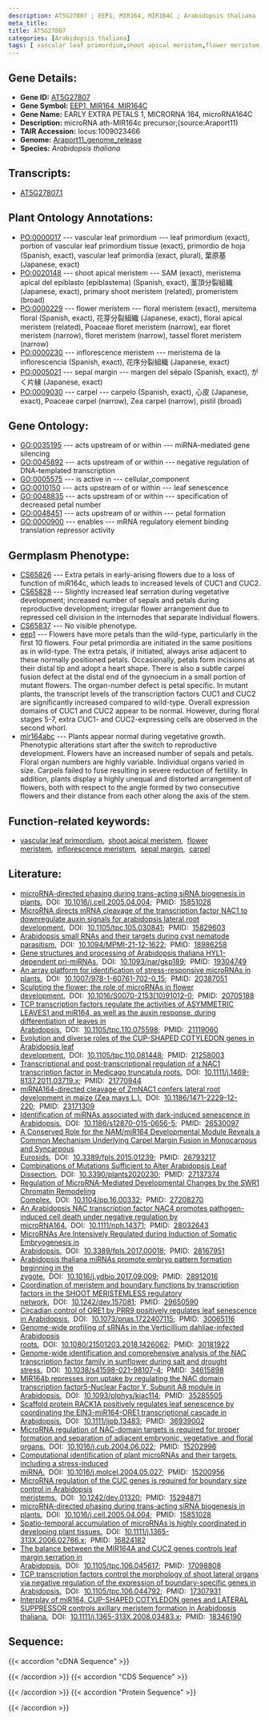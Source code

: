```yaml
---
description: AT5G27807 ; EEP1, MIR164, MIR164C ; Arabidopsis thaliana
meta_title:
title: AT5G27807
categories: [Arabidopsis thaliana]
tags: [ vascular leaf primordium,shoot apical meristem,flower meristem,inflorescence meristem,sepal margin,carpel ]
---
```


## Gene Details:
- **Gene ID:** [AT5G27807](https://www.arabidopsis.org/locus?name=AT5G27807)
- **Gene Symbol:** <u>EEP1, MIR164, MIR164C</u>
- **Gene Name:** EARLY EXTRA PETALS 1, MICRORNA 164, microRNA164C
- **Description:**   microRNA ath-MIR164c precursor;(source:Araport11)
- **TAIR Accession:** locus:1009023466
- **Genome:** [Araport11_genome_release](https://www.arabidopsis.org/download/list?dir=Genes%2FAraport11_genome_release)
- **Species:** *Arabidopsis thaliana*

## Transcripts:
   -  [AT5G27807.1](https://www.arabidopsis.org/gene?name=AT5G27807.1)
## Plant Ontology Annotations:
   - [PO:0000017](https://browser.planteome.org/amigo/term/PO:0000017)&nbsp;---&nbsp;vascular leaf primordium&nbsp;---&nbsp;leaf primordium (exact), portion of vascular leaf primordium tissue (exact), primordio de hoja (Spanish, exact), vascular leaf primordia (exact, plural), 葉原基 (Japanese, exact)
   - [PO:0020148](https://browser.planteome.org/amigo/term/PO:0020148)&nbsp;---&nbsp;shoot apical meristem&nbsp;---&nbsp;SAM (exact), meristema apical del epiblasto (epiblastema) (Spanish, exact), 茎頂分裂組織 (Japanese, exact), primary shoot meristem (related), promeristem (broad)
   - [PO:0000229](https://browser.planteome.org/amigo/term/PO:0000229)&nbsp;---&nbsp;flower meristem&nbsp;---&nbsp;floral meristem (exact), mersitema floral (Spanish, exact), 花芽分裂組織 (Japanese, exact), floral apical meristem (related), Poaceae floret meristem (narrow), ear floret meristem (narrow), floret meristem (narrow), tassel floret meristem (narrow)
   - [PO:0000230](https://browser.planteome.org/amigo/term/PO:0000230)&nbsp;---&nbsp;inflorescence meristem&nbsp;---&nbsp;meristema de la inflorescencia (Spanish, exact), 花序分裂組織 (Japanese, exact)
   - [PO:0005021](https://browser.planteome.org/amigo/term/PO:0005021)&nbsp;---&nbsp;sepal margin&nbsp;---&nbsp;margen del sépalo (Spanish, exact), がく片縁 (Japanese, exact)
   - [PO:0009030](https://browser.planteome.org/amigo/term/PO:0009030)&nbsp;---&nbsp;carpel&nbsp;---&nbsp;carpelo (Spanish, exact), 心皮 (Japanese, exact), Poaceae carpel (narrow), Zea carpel (narrow), pistil (broad)
## Gene Ontology:
   - [GO:0035195](https://amigo.geneontology.org/amigo/term/GO:0035195)&nbsp;---&nbsp;acts upstream of or within&nbsp;---&nbsp;miRNA-mediated gene silencing
   - [GO:0045892](https://amigo.geneontology.org/amigo/term/GO:0045892)&nbsp;---&nbsp;acts upstream of or within&nbsp;---&nbsp;negative regulation of DNA-templated transcription
   - [GO:0005575](https://amigo.geneontology.org/amigo/term/GO:0005575)&nbsp;---&nbsp;is active in&nbsp;---&nbsp;cellular_component
   - [GO:0010150](https://amigo.geneontology.org/amigo/term/GO:0010150)&nbsp;---&nbsp;acts upstream of or within&nbsp;---&nbsp;leaf senescence
   - [GO:0048835](https://amigo.geneontology.org/amigo/term/GO:0048835)&nbsp;---&nbsp;acts upstream of or within&nbsp;---&nbsp;specification of decreased petal number
   - [GO:0048451](https://amigo.geneontology.org/amigo/term/GO:0048451)&nbsp;---&nbsp;acts upstream of or within&nbsp;---&nbsp;petal formation
   - [GO:0000900](https://amigo.geneontology.org/amigo/term/GO:0000900)&nbsp;---&nbsp;enables&nbsp;---&nbsp;mRNA regulatory element binding translation repressor activity
## Germplasm Phenotype:
   - [CS65826]()&nbsp;---&nbsp;Extra petals in early-arising flowers due to a loss of function of miR164c, which leads to increased levels of CUC1 and CUC2.
   - [CS65828]()&nbsp;---&nbsp;Slightly increased leaf serration during vegetative development; increased number of sepals and petals during reproductive development; irregular flower arrangement due to repressed cell division in the internodes that separate individual flowers.
   - [CS65837]()&nbsp;---&nbsp;No visible phenotype.
   - [eep1]()&nbsp;---&nbsp;Flowers have more petals than the wild-type, particularly in the first 10 flowers.  Four petal primordia are initiated in the same positions as in wild-type.  The extra petals, if initiated, always arise adjacent to these normally positioned petals.  Occasionally, petals form incisions at their distal tip and adopt a heart shape.  There is also a subtle carpel fusion defect at the distal end of the gynoecium in a small portion of mutant flowers.  The organ-number defect is petal specific.  In mutant plants, the transcript levels of the transcription factors CUC1 and CUC2 are significantly increased compared to wild-type.  Overall expression domains of CUC1 and CUC2 appear to be normal.  However, during floral stages 5-7, extra CUC1- and CUC2-expressing cells are observed in the second whorl.
   - [mir164abc]()&nbsp;---&nbsp;Plants appear normal during vegetative growth. Phenotypic alterations start after the switch to reproductive development. Flowers have an increased number of sepals and petals. Floral organ numbers are highly variable. Individual organs varied in size. Carpels failed to fuse resulting in severe reduction of fertility. In addition, plants display a highly unequal and distorted arrangement of flowers, both with respect to the angle formed by two consecutive flowers and their distance from each other along the axis of the stem.
## Function-related keywords:
   - [vascular leaf primordium](/tags/vascular-leaf-primordium/),&nbsp;&nbsp;[shoot apical meristem](/tags/shoot-apical-meristem/),&nbsp;&nbsp;[flower meristem](/tags/flower-meristem/),&nbsp;&nbsp;[inflorescence meristem](/tags/inflorescence-meristem/),&nbsp;&nbsp;[sepal margin](/tags/sepal-margin/),&nbsp;&nbsp;[carpel](/tags/carpel/)
## Literature:
   - [microRNA-directed phasing during trans-acting siRNA biogenesis in plants.](https://www.doi.org/10.1016/j.cell.2005.04.004)&nbsp;&nbsp;DOI:&nbsp;&nbsp;[10.1016/j.cell.2005.04.004](https://www.doi.org/10.1016/j.cell.2005.04.004);&nbsp;&nbsp;PMID:&nbsp;&nbsp;[15851028](https://pubmed.ncbi.nlm.nih.gov/15851028/)
   - [MicroRNA directs mRNA cleavage of the transcription factor NAC1 to downregulate  auxin signals for arabidopsis lateral root development.](https://www.doi.org/10.1105/tpc.105.030841)&nbsp;&nbsp;DOI:&nbsp;&nbsp;[10.1105/tpc.105.030841](https://www.doi.org/10.1105/tpc.105.030841);&nbsp;&nbsp;PMID:&nbsp;&nbsp;[15829603](https://pubmed.ncbi.nlm.nih.gov/15829603/)
   - [Arabidopsis small RNAs and their targets during cyst nematode parasitism.](https://www.doi.org/10.1094/MPMI-21-12-1622)&nbsp;&nbsp;DOI:&nbsp;&nbsp;[10.1094/MPMI-21-12-1622](https://www.doi.org/10.1094/MPMI-21-12-1622);&nbsp;&nbsp;PMID:&nbsp;&nbsp;[18986258](https://pubmed.ncbi.nlm.nih.gov/18986258/)
   - [Gene structures and processing of Arabidopsis thaliana HYL1-dependent pri-miRNAs.](https://www.doi.org/10.1093/nar/gkp189)&nbsp;&nbsp;DOI:&nbsp;&nbsp;[10.1093/nar/gkp189](https://www.doi.org/10.1093/nar/gkp189);&nbsp;&nbsp;PMID:&nbsp;&nbsp;[19304749](https://pubmed.ncbi.nlm.nih.gov/19304749/)
   - [An array platform for identification of stress-responsive microRNAs in plants.](https://www.doi.org/10.1007/978-1-60761-702-0_15)&nbsp;&nbsp;DOI:&nbsp;&nbsp;[10.1007/978-1-60761-702-0_15](https://www.doi.org/10.1007/978-1-60761-702-0_15);&nbsp;&nbsp;PMID:&nbsp;&nbsp;[20387051](https://pubmed.ncbi.nlm.nih.gov/20387051/)
   - [Sculpting the flower; the role of microRNAs in flower development.](https://www.doi.org/10.1016/S0070-2153(10)91012-0)&nbsp;&nbsp;DOI:&nbsp;&nbsp;[10.1016/S0070-2153(10)91012-0](https://www.doi.org/10.1016/S0070-2153(10)91012-0);&nbsp;&nbsp;PMID:&nbsp;&nbsp;[20705188](https://pubmed.ncbi.nlm.nih.gov/20705188/)
   - [TCP transcription factors regulate the activities of ASYMMETRIC LEAVES1 and  miR164, as well as the auxin response, during differentiation of leaves in  Arabidopsis.](https://www.doi.org/10.1105/tpc.110.075598)&nbsp;&nbsp;DOI:&nbsp;&nbsp;[10.1105/tpc.110.075598](https://www.doi.org/10.1105/tpc.110.075598);&nbsp;&nbsp;PMID:&nbsp;&nbsp;[21119060](https://pubmed.ncbi.nlm.nih.gov/21119060/)
   - [Evolution and diverse roles of the CUP-SHAPED COTYLEDON genes in Arabidopsis leaf  development.](https://www.doi.org/10.1105/tpc.110.081448)&nbsp;&nbsp;DOI:&nbsp;&nbsp;[10.1105/tpc.110.081448](https://www.doi.org/10.1105/tpc.110.081448);&nbsp;&nbsp;PMID:&nbsp;&nbsp;[21258003](https://pubmed.ncbi.nlm.nih.gov/21258003/)
   - [Transcriptional and post-transcriptional regulation of a NAC1 transcription  factor in Medicago truncatula roots.](https://www.doi.org/10.1111/j.1469-8137.2011.03719.x)&nbsp;&nbsp;DOI:&nbsp;&nbsp;[10.1111/j.1469-8137.2011.03719.x](https://www.doi.org/10.1111/j.1469-8137.2011.03719.x);&nbsp;&nbsp;PMID:&nbsp;&nbsp;[21770944](https://pubmed.ncbi.nlm.nih.gov/21770944/)
   - [miRNA164-directed cleavage of ZmNAC1 confers lateral root development in maize  (Zea mays L.).](https://www.doi.org/10.1186/1471-2229-12-220)&nbsp;&nbsp;DOI:&nbsp;&nbsp;[10.1186/1471-2229-12-220](https://www.doi.org/10.1186/1471-2229-12-220);&nbsp;&nbsp;PMID:&nbsp;&nbsp;[23171309](https://pubmed.ncbi.nlm.nih.gov/23171309/)
   - [Identification of miRNAs associated with dark-induced senescence in Arabidopsis.](https://www.doi.org/10.1186/s12870-015-0656-5)&nbsp;&nbsp;DOI:&nbsp;&nbsp;[10.1186/s12870-015-0656-5](https://www.doi.org/10.1186/s12870-015-0656-5);&nbsp;&nbsp;PMID:&nbsp;&nbsp;[26530097](https://pubmed.ncbi.nlm.nih.gov/26530097/)
   - [A Conserved Role for the NAM/miR164 Developmental Module Reveals a Common  Mechanism Underlying Carpel Margin Fusion in Monocarpous and Syncarpous Eurosids.](https://www.doi.org/10.3389/fpls.2015.01239)&nbsp;&nbsp;DOI:&nbsp;&nbsp;[10.3389/fpls.2015.01239](https://www.doi.org/10.3389/fpls.2015.01239);&nbsp;&nbsp;PMID:&nbsp;&nbsp;[26793217](https://pubmed.ncbi.nlm.nih.gov/26793217/)
   - [Combinations of Mutations Sufficient to Alter Arabidopsis Leaf Dissection.](https://www.doi.org/10.3390/plants2020230)&nbsp;&nbsp;DOI:&nbsp;&nbsp;[10.3390/plants2020230](https://www.doi.org/10.3390/plants2020230);&nbsp;&nbsp;PMID:&nbsp;&nbsp;[27137374](https://pubmed.ncbi.nlm.nih.gov/27137374/)
   - [Regulation of MicroRNA-Mediated Developmental Changes by the SWR1 Chromatin  Remodeling Complex.](https://www.doi.org/10.1104/pp.16.00332)&nbsp;&nbsp;DOI:&nbsp;&nbsp;[10.1104/pp.16.00332](https://www.doi.org/10.1104/pp.16.00332);&nbsp;&nbsp;PMID:&nbsp;&nbsp;[27208270](https://pubmed.ncbi.nlm.nih.gov/27208270/)
   - [An Arabidopsis NAC transcription factor NAC4 promotes pathogen-induced cell death  under negative regulation by microRNA164.](https://www.doi.org/10.1111/nph.14371)&nbsp;&nbsp;DOI:&nbsp;&nbsp;[10.1111/nph.14371](https://www.doi.org/10.1111/nph.14371);&nbsp;&nbsp;PMID:&nbsp;&nbsp;[28032643](https://pubmed.ncbi.nlm.nih.gov/28032643/)
   - [MicroRNAs Are Intensively Regulated during Induction of Somatic Embryogenesis in  Arabidopsis.](https://www.doi.org/10.3389/fpls.2017.00018)&nbsp;&nbsp;DOI:&nbsp;&nbsp;[10.3389/fpls.2017.00018](https://www.doi.org/10.3389/fpls.2017.00018);&nbsp;&nbsp;PMID:&nbsp;&nbsp;[28167951](https://pubmed.ncbi.nlm.nih.gov/28167951/)
   - [Arabidopsis thaliana miRNAs promote embryo pattern formation beginning in the  zygote.](https://www.doi.org/10.1016/j.ydbio.2017.09.009)&nbsp;&nbsp;DOI:&nbsp;&nbsp;[10.1016/j.ydbio.2017.09.009](https://www.doi.org/10.1016/j.ydbio.2017.09.009);&nbsp;&nbsp;PMID:&nbsp;&nbsp;[28912016](https://pubmed.ncbi.nlm.nih.gov/28912016/)
   - [Coordination of meristem and boundary functions by transcription factors in the  SHOOT MERISTEMLESS regulatory network.](https://www.doi.org/10.1242/dev.157081)&nbsp;&nbsp;DOI:&nbsp;&nbsp;[10.1242/dev.157081](https://www.doi.org/10.1242/dev.157081);&nbsp;&nbsp;PMID:&nbsp;&nbsp;[29650590](https://pubmed.ncbi.nlm.nih.gov/29650590/)
   - [Circadian control of ORE1 by PRR9 positively regulates leaf senescence in  Arabidopsis.](https://www.doi.org/10.1073/pnas.1722407115)&nbsp;&nbsp;DOI:&nbsp;&nbsp;[10.1073/pnas.1722407115](https://www.doi.org/10.1073/pnas.1722407115);&nbsp;&nbsp;PMID:&nbsp;&nbsp;[30065116](https://pubmed.ncbi.nlm.nih.gov/30065116/)
   - [Genome-wide profiling of sRNAs in the Verticillium dahliae-infected Arabidopsis  roots.](https://www.doi.org/10.1080/21501203.2018.1426062)&nbsp;&nbsp;DOI:&nbsp;&nbsp;[10.1080/21501203.2018.1426062](https://www.doi.org/10.1080/21501203.2018.1426062);&nbsp;&nbsp;PMID:&nbsp;&nbsp;[30181922](https://pubmed.ncbi.nlm.nih.gov/30181922/)
   - [Genome-wide identification and comprehensive analysis of the NAC transcription  factor family in sunflower during salt and drought stress.](https://www.doi.org/10.1038/s41598-021-98107-4)&nbsp;&nbsp;DOI:&nbsp;&nbsp;[10.1038/s41598-021-98107-4](https://www.doi.org/10.1038/s41598-021-98107-4);&nbsp;&nbsp;PMID:&nbsp;&nbsp;[34615898](https://pubmed.ncbi.nlm.nih.gov/34615898/)
   - [MIR164b represses iron uptake by regulating the NAC domain transcription  factor5-Nuclear Factor Y, Subunit A8 module in Arabidopsis.](https://www.doi.org/10.1093/plphys/kiac114)&nbsp;&nbsp;DOI:&nbsp;&nbsp;[10.1093/plphys/kiac114](https://www.doi.org/10.1093/plphys/kiac114);&nbsp;&nbsp;PMID:&nbsp;&nbsp;[35285505](https://pubmed.ncbi.nlm.nih.gov/35285505/)
   - [Scaffold protein RACK1A positively regulates leaf senescence by coordinating the  EIN3-miR164-ORE1 transcriptional cascade in Arabidopsis.](https://www.doi.org/10.1111/jipb.13483)&nbsp;&nbsp;DOI:&nbsp;&nbsp;[10.1111/jipb.13483](https://www.doi.org/10.1111/jipb.13483);&nbsp;&nbsp;PMID:&nbsp;&nbsp;[36939002](https://pubmed.ncbi.nlm.nih.gov/36939002/)
   - [MicroRNA regulation of NAC-domain targets is required for proper formation and  separation of adjacent embryonic, vegetative, and floral organs.](https://www.doi.org/10.1016/j.cub.2004.06.022)&nbsp;&nbsp;DOI:&nbsp;&nbsp;[10.1016/j.cub.2004.06.022](https://www.doi.org/10.1016/j.cub.2004.06.022);&nbsp;&nbsp;PMID:&nbsp;&nbsp;[15202996](https://pubmed.ncbi.nlm.nih.gov/15202996/)
   - [Computational identification of plant microRNAs and their targets, including a  stress-induced miRNA.](https://www.doi.org/10.1016/j.molcel.2004.05.027)&nbsp;&nbsp;DOI:&nbsp;&nbsp;[10.1016/j.molcel.2004.05.027](https://www.doi.org/10.1016/j.molcel.2004.05.027);&nbsp;&nbsp;PMID:&nbsp;&nbsp;[15200956](https://pubmed.ncbi.nlm.nih.gov/15200956/)
   - [MicroRNA regulation of the CUC genes is required for boundary size control in  Arabidopsis meristems.](https://www.doi.org/10.1242/dev.01320)&nbsp;&nbsp;DOI:&nbsp;&nbsp;[10.1242/dev.01320](https://www.doi.org/10.1242/dev.01320);&nbsp;&nbsp;PMID:&nbsp;&nbsp;[15294871](https://pubmed.ncbi.nlm.nih.gov/15294871/)
   - [microRNA-directed phasing during trans-acting siRNA biogenesis in plants.](https://www.doi.org/10.1016/j.cell.2005.04.004)&nbsp;&nbsp;DOI:&nbsp;&nbsp;[10.1016/j.cell.2005.04.004](https://www.doi.org/10.1016/j.cell.2005.04.004);&nbsp;&nbsp;PMID:&nbsp;&nbsp;[15851028](https://pubmed.ncbi.nlm.nih.gov/15851028/)
   - [Spatio-temporal accumulation of microRNAs is highly coordinated in developing  plant tissues.](https://www.doi.org/10.1111/j.1365-313X.2006.02766.x)&nbsp;&nbsp;DOI:&nbsp;&nbsp;[10.1111/j.1365-313X.2006.02766.x](https://www.doi.org/10.1111/j.1365-313X.2006.02766.x);&nbsp;&nbsp;PMID:&nbsp;&nbsp;[16824182](https://pubmed.ncbi.nlm.nih.gov/16824182/)
   - [The balance between the MIR164A and CUC2 genes controls leaf margin serration in  Arabidopsis.](https://www.doi.org/10.1105/tpc.106.045617)&nbsp;&nbsp;DOI:&nbsp;&nbsp;[10.1105/tpc.106.045617](https://www.doi.org/10.1105/tpc.106.045617);&nbsp;&nbsp;PMID:&nbsp;&nbsp;[17098808](https://pubmed.ncbi.nlm.nih.gov/17098808/)
   - [TCP transcription factors control the morphology of shoot lateral organs via  negative regulation of the expression of boundary-specific genes in Arabidopsis.](https://www.doi.org/10.1105/tpc.106.044792)&nbsp;&nbsp;DOI:&nbsp;&nbsp;[10.1105/tpc.106.044792](https://www.doi.org/10.1105/tpc.106.044792);&nbsp;&nbsp;PMID:&nbsp;&nbsp;[17307931](https://pubmed.ncbi.nlm.nih.gov/17307931/)
   - [Interplay of miR164, CUP-SHAPED COTYLEDON genes and LATERAL SUPPRESSOR controls  axillary meristem formation in Arabidopsis thaliana.](https://www.doi.org/10.1111/j.1365-313X.2008.03483.x)&nbsp;&nbsp;DOI:&nbsp;&nbsp;[10.1111/j.1365-313X.2008.03483.x](https://www.doi.org/10.1111/j.1365-313X.2008.03483.x);&nbsp;&nbsp;PMID:&nbsp;&nbsp;[18346190](https://pubmed.ncbi.nlm.nih.gov/18346190/)
## Sequence:
{{< accordion "cDNA Sequence" >}}

{{< /accordion >}}
{{< accordion "CDS Sequence" >}}

{{< /accordion >}}
{{< accordion "Protein Sequence" >}}

{{< /accordion >}}
